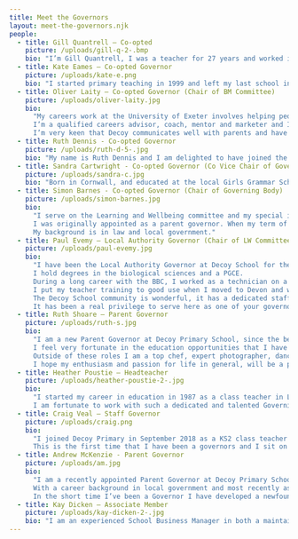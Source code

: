 ```yaml
---
title: Meet the Governors
layout: meet-the-governors.njk
people:
  - title: Gill Quantrell – Co-opted
    picture: /uploads/gill-q-2-.bmp
    bio: "I’m Gill Quantrell, I was a teacher for 27 years and worked in a variety of primary schools across all age ranges. My last teaching post was at Decoy Primary where I worked as a class teacher and the EYFS lead from 2007-2019. I now work as a Curriculum Developer and Early Years Consultant for Cornerstones Education. I joined the governing board in December 2019, so I can continue to support the school community that is so special to me."
  - title: Kate Eames – Co-opted Governor
    picture: /uploads/kate-e.png
    bio: "I started primary teaching in 1999 and left my last school in July 2019. During that time, I have led many areas of curriculum, including maths, music, PSHE and the humanities, and taught in all year groups. I have also been a school SENDCO, and my last post was as Head of School in a small federation. Alongside teaching in the school, I have also worked with the Devon maths team as a lead maths teacher and have trained and worked as a Primary Mastery Specialist leading work groups to develop teachers' subject and pedagogical understanding of teaching for mastery in mathematics. One of my current roles is as part of the Jurassic Maths Hub primary leadership team covering much of Devon and Dorset, visiting schools and supporting maths development. I have a strong belief in allowing children access to an equitable classroom, where they all play a part."
  - title: Oliver Laity – Co-opted Governor (Chair of BM Committee)
    picture: /uploads/oliver-laity.jpg
    bio:
      "My careers work at the University of Exeter involves helping people to realise their own career dreams and achieve happiness and fulfilment in their working lives which is an exciting brief. Sometimes this involves working with people who are still choosing their career, and at others, helping people in established careers to find new opportunities or challenges. I’m therefore proud to chair the Business Management Committee at Decoy and hope to be able to support staff in their development at the school.
      I’m a qualified careers advisor, coach, mentor and marketer and I'm happiest when I'm supporting people to succeed. At the school I help to support the development of physical education and some communications work, including supporting the development of the website.
      I’m very keen that Decoy communicates well with parents and have been pleased to see this improve during my time as governor."
  - title: Ruth Dennis - Co-opted Governor
    picture: /uploads/ruth-d-5-.jpg
    bio: "My name is Ruth Dennis and I am delighted to have joined the Governing Body from the start of this academic year (September 2020). My affinity with the school goes back to the time when my own 3 children received a fantastic education here between 1995 to 2005. During part of this time, I also worked at the school (1998 – 2003) initially as a Meal Time Assistant but then as a Teaching Assistant supporting various class teachers from within the First Steps Nursery through to Year 6. I have many fond memories of this interesting time which also supported me to progress my own career within Education. I left Decoy school in 2003 to commence a teaching role but have always kept an interest in the school’s progress and journey as I live in the local community. I now look forward to supporting in a different capacity and bringing the education and managerial skills and experience that I have developed over the years to the role of a Governor."
  - title: Sandra Cartwright - Co-opted Governor (Co Vice Chair of Governing Body)
    picture: /uploads/sandra-c.jpg
    bio: "Born in Cornwall, and educated at the local Girls Grammar School, I began work at a high street bank. Having met my future husband at school, we married in 1978 and in 1981 moved to Dorset, following his transfer within the same bank. We lived and worked there for nine years, and had our first two children, our youngest son being born in Torbay in 1990 following another bank move to Teignmouth. During this time, I had begun studying with the Open University, finally completing my degree in 1998, whilst continuing to work in the bank. In 1999 I was accepted by St Luke’s in Exeter to do my PGCE training, fulfilling a long held ambition to be a teacher, and qualifying the following year. After a period of short term supply contracts, I arrived at Decoy in May 2001 for a maternity cover in Year 3, followed by a permanent appointment in Year 5 in September of the same year, and I resolved never to leave. It has been a real privilege to be part of such an amazing school community - as class teacher, including a period as part of the Senior Leadership Team, and now as Governor."
  - title: Simon Barnes - Co-opted Governor (Chair of Governing Body)
    picture: /uploads/simon-barnes.jpg
    bio:
      "I serve on the Learning and Wellbeing committee and my special interest is in how we help disadvantaged children and the library.
      I was originally appointed as a parent governor. When my term of office expired I was co-opted by the governing board.
      My background is in law and local government."
  - title: Paul Evemy – Local Authority Governor (Chair of LW Committee and Co Vice Chair of Governing Body)
    picture: /uploads/paul-evemy.jpg
    bio:
      "I have been the Local Authority Governor at Decoy School for the past eleven years and am currently Chair of the Learning and Wellbeing Committee.
      I hold degrees in the biological sciences and a PGCE.
      During a long career with the BBC, I worked as a technician on a wide range of programme output, as a line manager and finally lecturer in film and video.
      I put my teacher training to good use when I moved to Devon and was fortunate enough to work as a Lecturer at South Devon College for a number of years. My wife was a teacher and my family also work in the education sector.
      The Decoy School community is wonderful, it has a dedicated staff and leadership team, supportive parents and talented children who love their school and want to learn. Our aim as governors is to work with the Head and other members of staff to fulfill Decoy School’s aims and values.
      It has been a real privilege to serve here as one of your governors."
  - title: Ruth Shoare – Parent Governor
    picture: /uploads/ruth-s.jpg
    bio:
      "I am a new Parent Governor at Decoy Primary School, since the beginning of 2021. My daughter started in Reception September 2020, and I wanted to help the school to be the best it can, and support our children to achieve their full potential. I hope to support the school to create an environment where each child develops confidence, can excel creatively, socially and academically and where each child feels valued.
      I feel very fortunate in the education opportunities that I have had which have encouraged me to pursue a career in medicine and an interest in music. As a Doctor, I am familiar with reviewing and appraising things and supporting people and hope to utilise these skills in supporting the fellow governors as much as I am able. My job entails continually updating my knowledge and skills and so does being part of the Business Management Committee, a challenging but worthwhile experience.
      Outside of these roles I am a top chef, expert photographer, dancing diva, singer, talented musician, rambler, parrot whisperer, a ‘les mills’ expert – to my family and friends anyway!!!! Growing up I enjoyed playing in orchestras, singing in bands, dancing in shows and breeding parrots. Now all grown up with children, I mostly enjoy spending time with them when I have time to escape and enjoy exercise for some light relief! Since Covid I have taken more of an interest in cooking more healthily and capturing memorable moments with photography.
      I hope my enthusiasm and passion for life in general, will be a positive influence for my role as a governor."
  - title: Heather Poustie – Headteacher
    picture: /uploads/heather-poustie-2-.jpg
    bio:
      "I started my career in education in 1987 as a class teacher in London. I moved to teach in Devon in 1995 and have now been a Headteacher for 16 years having spent the last four years as Headteacher at Decoy Primary School.
      I am fortunate to work with such a dedicated and talented Governing Board who are committed to the very best outcomes for our children and feel privileged to spend every day with the wonderful children at fantastic staff team at Decoy."
  - title: Craig Veal – Staff Governor
    picture: /uploads/craig.png
    bio:
      "I joined Decoy Primary in September 2018 as a KS2 class teacher and PE subject leader. From September 2021 I took on English subject leadership and am really enjoying this new role.
      This is the first time that I have been a governors and I sit on the Business Management Committee which helps to give me a good understanding of a different side of school life – outside of the classroom."
  - title: Andrew McKenzie - Parent Governor
    picture: /uploads/am.jpg
    bio:
      "I am a recently appointed Parent Governor at Decoy Primary School having joined in October 2021. My daughter, niece and nephew all attend the school, as did my wife and her brother some 30 years ago!
      With a career background in local government and most recently as a Town Clerk I am all too aware of the pressures faced by public sector organisations which can have such a big impact on all those who work in them, and not least those who stand to benefit the most from them – our kids!
      In the short time I’ve been a Governor I have developed a newfound respect for all school staff with the volume of benchmarking, analysing, planning, and delivering they have to do, not to mention the sheer knowledge they have to possess – it certainly has reassured me as a parent that our children are benefitting from great teaching at Decoy and I certainly hope I can do my bit to help ensure that continues in the years to come."
  - title: Kay Dicken – Associate Member
    picture: /uploads/kay-dicken-2-.jpg
    bio: "I am an experienced School Business Manager in both a maintained school and an academy. I attend the Business Management Committee Meetings in my role as an Associate Governor."
---
```

